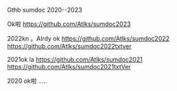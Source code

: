Gthb sumdoc  2020--2023

Ok啦
https://github.com/Atlks/sumdoc2023

2022kn    。Alrdy ok
https://github.com/Atlks/sumdoc2022
https://github.com/Atlks/sumdoc2022txtver

2021ok la
https://github.com/Atlks/sumdoc2021
https://github.com/Atlks/sumdoc2021txtVer


2020  ok啦
.....
